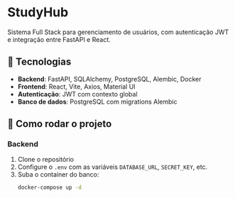 # StudyHub

Sistema Full Stack para gerenciamento de usuários, com autenticação JWT e integração entre FastAPI e React.

## 🧱 Tecnologias

- **Backend**: FastAPI, SQLAlchemy, PostgreSQL, Alembic, Docker
- **Frontend**: React, Vite, Axios, Material UI
- **Autenticação**: JWT com contexto global
- **Banco de dados**: PostgreSQL com migrations Alembic

## 🔧 Como rodar o projeto

### Backend
1. Clone o repositório
2. Configure o `.env` com as variáveis `DATABASE_URL`, `SECRET_KEY`, etc.
3. Suba o container do banco:
   ```bash
   docker-compose up -d
